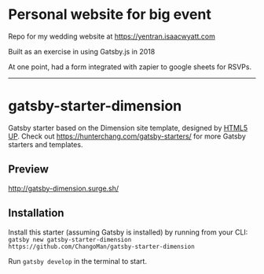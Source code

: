 # Personal website for big event  

Repo for my wedding website at https://yentran.isaacwyatt.com  

Built as an exercise in using Gatsby.js in 2018  

At one point, had a form integrated with zapier to google sheets for RSVPs.  


----
# gatsby-starter-dimension
Gatsby starter based on the Dimension site template, designed by [HTML5 UP](https://html5up.net/dimension). Check out https://hunterchang.com/gatsby-starters/ for more Gatsby starters and templates.

## Preview

http://gatsby-dimension.surge.sh/

## Installation

Install this starter (assuming Gatsby is installed) by running from your CLI:
`gatsby new gatsby-starter-dimension https://github.com/ChangoMan/gatsby-starter-dimension`

Run `gatsby develop` in the terminal to start.
